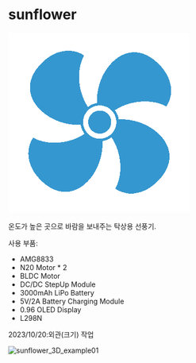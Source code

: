 # sunflower

<img src = "fanGif.gif">

온도가 높은 곳으로 바람을 보내주는 탁상용 선풍기.



사용 부품:
- AMG8833
- N20 Motor * 2
- BLDC Motor
- DC/DC StepUp Module
- 3000mAh LiPo Battery
- 5V/2A Battery Charging Module
- 0.96 OLED Display
- L298N



2023/10/20:외관(크기) 작업

![sunflower_3D_example01](https://github.com/hiimseoll/sunflower/assets/74600938/b5a1115f-fad9-48d8-baf5-08168f8ec853)
